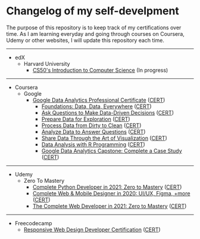 # Changelog of my self-develpment
The purpose of this repository is to keep track of my certifications over time. As I am learning everyday and going through courses on Coursera, Udemy or other websites, I will update this repository each time.

---
* edX
    * Harvard University
        * [CS50's Introduction to Computer Science](https://www.edx.org/course/introduction-computer-science-harvardx-cs50x) (In progress)
---
* Coursera
    * Google
        * [Google Data Analytics Professional Certificate](https://www.coursera.org/professional-certificates/google-data-analytics) ([CERT](https://coursera.org/share/d4c3053ecb3aae776bc773cf01f1b296))
            * [Foundations: Data, Data, Everywhere](https://www.coursera.org/learn/foundations-data?specialization=google-data-analytics) ([CERT](https://www.coursera.org/verify/TMWKLK3KKT3W))
            * [Ask Questions to Make Data-Driven Decisions](https://www.coursera.org/learn/ask-questions-make-decisions?specialization=google-data-analytics) ([CERT](https://www.coursera.org/verify/ATGA8P43XRJM))
            * [Prepare Data for Exploration](https://www.coursera.org/learn/data-preparation?specialization=google-data-analytics) ([CERT](https://www.coursera.org/verify/A75R2A3YD5UB))
            * [Process Data from Dirty to Clean](https://www.coursera.org/learn/process-data?specialization=google-data-analytics) ([CERT](https://www.coursera.org/verify/MMSY2WYFD47A))
            * [Analyze Data to Answer Questions](https://www.coursera.org/learn/analyze-data?specialization=google-data-analytics) ([CERT](https://www.coursera.org/verify/63KA5WFKJUFF))
            * [Share Data Through the Art of Visualization](https://www.coursera.org/learn/visualize-data?specialization=google-data-analytics) ([CERT](https://www.coursera.org/verify/3NWC4P9G446U))
            * [Data Analysis with R Programming](https://www.coursera.org/learn/data-analysis-r?specialization=google-data-analytics) ([CERT](https://www.coursera.org/verify/XYEESX6PAFB3))
            * [Google Data Analytics Capstone: Complete a Case Study](https://www.coursera.org/learn/google-data-analytics-capstone?specialization=google-data-analytics) ([CERT](https://www.coursera.org/verify/KEKLXN834WZJ))
---
* Udemy
    * Zero To Mastery
        * [Complete Python Developer in 2021: Zero to Mastery](https://www.udemy.com/course/complete-python-developer-zero-to-mastery/) ([CERT](https://www.udemy.com/certificate/UC-0fbf4d18-3fea-4cbc-9d7e-7d68292f114a/))
        * [Complete Web & Mobile Designer in 2020: UI/UX, Figma, +more](https://www.udemy.com/course/complete-web-designer-mobile-designer-zero-to-mastery/) ([CERT](https://www.udemy.com/certificate/UC-7fbd876f-9f96-4e2b-99b1-3a3337e5283c/))
        * [The Complete Web Developer in 2021: Zero to Mastery](https://www.udemy.com/course/the-complete-web-developer-zero-to-mastery/) ([CERT](https://www.udemy.com/certificate/UC-4511711f-042e-455d-97c2-1d7b812e99fa/))
---
* Freecodecamp
    * [Responsive Web Design Developer Certification](https://www.freecodecamp.org/learn/responsive-web-design/) ([CERT](https://www.freecodecamp.org/certification/inidal/responsive-web-design))
